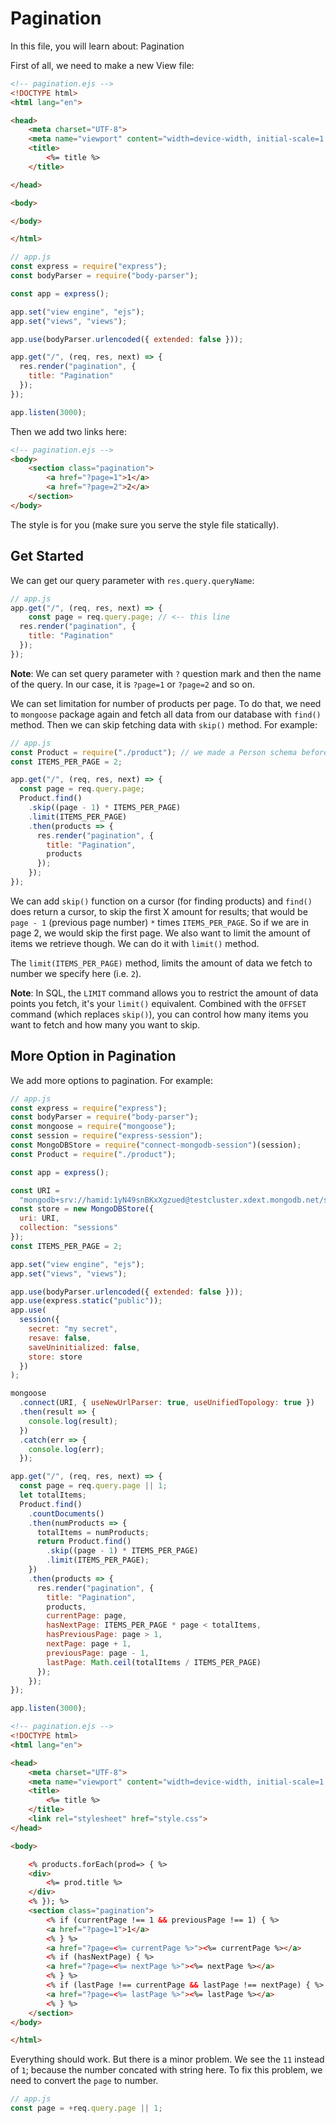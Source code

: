 # Pagination

In this file, you will learn about: Pagination

First of all, we need to make a new View file:

```html
<!-- pagination.ejs -->
<!DOCTYPE html>
<html lang="en">

<head>
    <meta charset="UTF-8">
    <meta name="viewport" content="width=device-width, initial-scale=1.0">
    <title>
        <%= title %>
    </title>

</head>

<body>

</body>

</html>
```

```js
// app.js
const express = require("express");
const bodyParser = require("body-parser");

const app = express();

app.set("view engine", "ejs");
app.set("views", "views");

app.use(bodyParser.urlencoded({ extended: false }));

app.get("/", (req, res, next) => {
  res.render("pagination", {
    title: "Pagination"
  });
});

app.listen(3000);
```

Then we add two links here:

```html
<!-- pagination.ejs -->
<body>
    <section class="pagination">
        <a href="?page=1">1</a>
        <a href="?page=2">2</a>
    </section>
</body>
```

The style is for you (make sure you serve the style file statically).

## Get Started

We can get our query parameter with `res.query.queryName`:

```js
// app.js
app.get("/", (req, res, next) => {
    const page = req.query.page; // <-- this line
  res.render("pagination", {
    title: "Pagination"
  });
});
```

**Note**: We can set query parameter with `?` question mark and then the name of the query. In our case, it is `?page=1` or `?page=2` and so on.

We can set limitation for number of products per page. To do that, we need to `mongoose` package again and fetch all data from our database with `find()` method. Then we can skip fetching data with `skip()` method. For example:

```js
// app.js
const Product = require("./product"); // we made a Person schema before
const ITEMS_PER_PAGE = 2;

app.get("/", (req, res, next) => {
  const page = req.query.page;
  Product.find()
    .skip((page - 1) * ITEMS_PER_PAGE)
    .limit(ITEMS_PER_PAGE)
    .then(products => {
      res.render("pagination", {
        title: "Pagination",
        products
      });
    });
});
```

We can add `skip()` function on a cursor (for finding products) and `find()` does return a cursor, to skip the first X amount for results; that would be `page - 1` (previous page number) `*` times `ITEMS_PER_PAGE`. So if we are in page 2, we would skip the first page. We also want to limit the amount of items we retrieve though. We can do it with `limit()` method.

The `limit(ITEMS_PER_PAGE)` method, limits the amount of data we fetch to number we specify here (i.e. `2`).

**Note**: In SQL, the `LIMIT` command allows you to restrict the amount of data points you fetch, it's your `limit()` equivalent. Combined with the `OFFSET` command (which replaces `skip()`), you can control how many items you want to fetch and how many you want to skip.

## More Option in Pagination

We add more options to pagination. For example:

```js
// app.js
const express = require("express");
const bodyParser = require("body-parser");
const mongoose = require("mongoose");
const session = require("express-session");
const MongoDBStore = require("connect-mongodb-session")(session);
const Product = require("./product");

const app = express();

const URI =
  "mongodb+srv://hamid:1yN49snBKxXgzued@testcluster.xdext.mongodb.net/shop?retryWrites=true&w=majority";
const store = new MongoDBStore({
  uri: URI,
  collection: "sessions"
});
const ITEMS_PER_PAGE = 2;

app.set("view engine", "ejs");
app.set("views", "views");

app.use(bodyParser.urlencoded({ extended: false }));
app.use(express.static("public"));
app.use(
  session({
    secret: "my secret",
    resave: false,
    saveUninitialized: false,
    store: store
  })
);

mongoose
  .connect(URI, { useNewUrlParser: true, useUnifiedTopology: true })
  .then(result => {
    console.log(result);
  })
  .catch(err => {
    console.log(err);
  });

app.get("/", (req, res, next) => {
  const page = req.query.page || 1;
  let totalItems;
  Product.find()
    .countDocuments()
    .then(numProducts => {
      totalItems = numProducts;
      return Product.find()
        .skip((page - 1) * ITEMS_PER_PAGE)
        .limit(ITEMS_PER_PAGE);
    })
    .then(products => {
      res.render("pagination", {
        title: "Pagination",
        products,
        currentPage: page,
        hasNextPage: ITEMS_PER_PAGE * page < totalItems,
        hasPreviousPage: page > 1,
        nextPage: page + 1,
        previousPage: page - 1,
        lastPage: Math.ceil(totalItems / ITEMS_PER_PAGE)
      });
    });
});

app.listen(3000);
```

```html
<!-- pagination.ejs -->
<!DOCTYPE html>
<html lang="en">

<head>
    <meta charset="UTF-8">
    <meta name="viewport" content="width=device-width, initial-scale=1.0">
    <title>
        <%= title %>
    </title>
    <link rel="stylesheet" href="style.css">
</head>

<body>

    <% products.forEach(prod=> { %>
    <div>
        <%= prod.title %>
    </div>
    <% }); %>
    <section class="pagination">
        <% if (currentPage !== 1 && previousPage !== 1) { %>
        <a href="?page=1">1</a>
        <% } %>
        <a href="?page=<%= currentPage %>"><%= currentPage %></a>
        <% if (hasNextPage) { %>
        <a href="?page=<%= nextPage %>"><%= nextPage %></a>
        <% } %>
        <% if (lastPage !== currentPage && lastPage !== nextPage) { %>
        <a href="?page=<%= lastPage %>"><%= lastPage %></a>
        <% } %>
    </section>
</body>

</html>
```

Everything should work. But there is a minor problem. We see the `11` instead of `1`; because the number concated with string here. To fix this problem, we need to convert the `page` to number.

```js
// app.js
const page = +req.query.page || 1;
```
